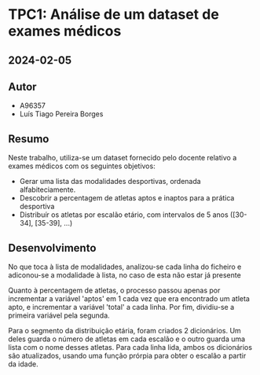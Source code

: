 # TPC1: Análise de um dataset de exames médicos

## 2024-02-05

## Autor
- A96357
- Luís Tiago Pereira Borges

## Resumo
    
Neste trabalho, utiliza-se um dataset fornecido pelo docente relativo a exames médicos com os seguintes objetivos:
* Gerar uma lista das modalidades desportivas, ordenada alfabiteciamente.
* Descobrir a percentagem de atletas aptos e inaptos para a prática desportiva
* Distribuír os atletas por escalão etário, com intervalos de 5 anos ([30-34], [35-39], ...)

## Desenvolvimento
<p>No que toca à lista de modalidades, analizou-se cada linha do ficheiro e adiconou-se a modalidade à lista, no caso de esta não estar já presente</p>
<p>Quanto à percentagem de atletas, o processo passou apenas por incrementar a variável 'aptos' em 1 cada vez que era encontrado um atleta apto, e incrementar a variável 'total' a cada linha. Por fim, dividiu-se a primeira variável pela segunda.</p>
<p>Para o segmento da distribuição etária, foram criados 2 dicionários. Um deles guarda o número de atletas em cada escalão e o outro guarda uma lista com o nome desses atletas. Para cada linha lida, ambos os dicionários são atualizados, usando uma função prórpia para obter o escalão a partir da idade.</p>



